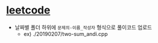 # [leetcode](https://leetcode.com)

- 날짜별 폴더 하위에 `문제의-이름_작성자` 형식으로 풀이코드 업로드
  - ex) ./20190207/two-sum_andi.cpp